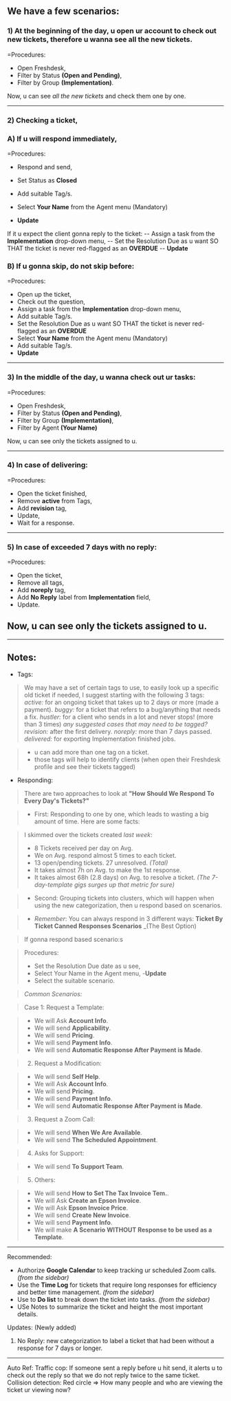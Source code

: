 ## We have a few scenarios:

### 1) At the beginning of the day, u open ur account to check out new tickets, therefore u wanna see all the new tickets.

=Procedures:
- Open Freshdesk,
- Filter by Status **(Open and Pending)**,
- Filter by Group **(Implementation)**.

Now, u can see _all the new tickets_ and check them one by one.

----------

### 2) Checking a ticket, 

### A) If u will respond immediately,
=Procedures:
- Respond and send,
- Set Status as **Closed**
- Add suitable Tag/s.
- Select **Your Name** from the Agent menu (Mandatory)

- **Update**

If it u expect the client gonna reply to the ticket:
-- Assign a task from the **Implementation** drop-down menu,
-- Set the Resolution Due as u want SO THAT the ticket is never red-flagged 
as an **OVERDUE**
-- **Update**

### B) If u gonna skip, do not skip before:
=Procedures:
- Open up the ticket,
- Check out the question,
- Assign a task from the **Implementation** drop-down menu,
- Add suitable Tag/s.
- Set the Resolution Due as u want SO THAT the ticket is never red-flagged 
as an **OVERDUE**
- Select **Your Name** from the Agent menu (Mandatory) 
- Add suitable Tag/s.
- **Update**

---------

### 3) In the middle of the day, u wanna check out ur tasks:

=Procedures:
- Open Freshdesk,
- Filter by Status **(Open and Pending)**,
- Filter by Group **(Implementation)**,
- Filter by Agent **(Your Name)**

Now, u can see only the tickets assigned to u.


---------

### 4) In case of delivering:

=Procedures:
- Open the ticket finished,
- Remove **active** from Tags,
- Add **revision** tag,
- Update,
- Wait for a response.
---------

### 5) In case of exceeded 7 days with no reply:

=Procedures:
- Open the ticket,
- Remove all tags,
- Add **noreply** tag,
- Add **No Reply** label from **Implementation** field,
- Update.

Now, u can see only the tickets assigned to u.
-----------------

--------------------

## Notes:

* Tags: 

>We may have a set of certain tags to use, to easily look up a specific old ticket if needed, I suggest starting with the following 3 tags:
>_active:_ for an ongoing ticket that takes up to 2 days or more (made a payment).
>_buggy:_ for a ticket that refers to a bug/anything that needs a fix.
>_hustler:_ for a client who sends in a lot and never stops! (more than 3 times)
>_any suggested cases that may need to be tagged?_
>_revision:_ after the first delivery.
>_noreply:_ more than 7 days passed.
>_delivered:_ for exporting Implementation finished jobs.

>- u can add more than one tag on a ticket.
>- those tags will help to identify clients (when open their Freshdesk profile and see their tickets tagged)

* Responding: 

>There are two approaches to look at **"How Should We Respond To Every Day's Tickets?"** 

>- First: Responding to one by one, which leads to wasting a big amount of time. Here are some facts:

>I skimmed over the tickets created _last week_:
>- 8 Tickets received per day on Avg.
>- We on Avg. respond almost 5 times to each ticket.
>- 13 open/pending tickets. 27 unresolved. _(Total)_
>- It takes almost 7h on Avg. to make the 1st response.
>- It takes almost 68h (2.8 days) on Avg. to resolve a ticket.  _(The 7-day-template gigs surges up that metric for sure)_

>- Second: Grouping tickets into clusters, which will happen when using the new categorization, then u respond based on scenarios.

>- *Remember*: You can always respond in 3 different ways: 
**Ticket By Ticket
Canned Responses
Scenarios** _(The Best Option)

>If gonna respond based scenario:s

> Procedures:
>- Set the Resolution Due date as u see,
>- Select Your Name in the Agent menu,
>-**Update**
>- Select the suitable scenario.


>_Common Scenarios:_

>Case 1: Request a Template:

>- We will Ask **Account Info**.
>- We will send **Applicability**.
>- We will send **Pricing**.
>- We will send **Payment Info**.
>- We will send **Automatic Response After Payment is Made**.

>2) Request a Modification:

>- We will send **Self Help**.
>- We will Ask **Account Info**.
>- We will send **Pricing**.
>- We will send **Payment Info**.
>- We will send **Automatic Response After Payment is Made**.


>3) Request a Zoom Call:

>- We will send **When We Are Available**.
>- We will send **The Scheduled Appointment**.

>4) Asks for Support:

>- We will send **To Support Team**.

>5) Others:

>- We will send **How to Set The Tax Invoice Tem.**.
>- We will Ask **Create an Epson Invoice**.
>- We will Ask **Epson Invoice Price**.
>- We will send **Create New Invoice**.
>- We will send **Payment Info**.
>- We will make **A Scenario WITHOUT Response to be used as a Template**.

----

Recommended: 

* Authorize **Google Calendar** to keep tracking ur scheduled Zoom calls. _(from the sidebar)_
* Use the **Time Log** for tickets that require long responses for efficiency and better time management. _(from the sidebar)_
* Use to **Do list** to break down the ticket into tasks. _(from the sidebar)_
* USe Notes to summarize the ticket and height the most important details.

Updates: (Newly added)
1) No Reply: new categorization to label a ticket that had been without a response for 7 days or longer.

----

Auto Ref: 
Traffic cop: If someone sent a reply before u hit send, it alerts u to check out the reply so that we do not reply twice to the same ticket.
Collision detection: Red circle => How many people and who are viewing the ticket ur viewing now? 
